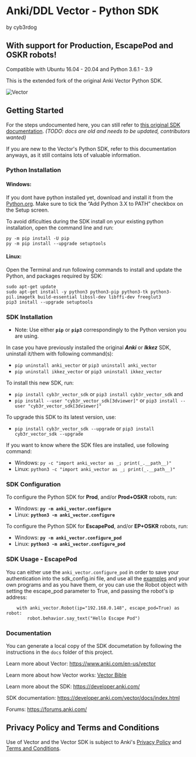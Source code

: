 
# Anki/DDL Vector - Python SDK
by cyb3rdog

## With support for Production, EscapePod and OSKR robots!
Compatible with Ubuntu 16.04 - 20.04 and Python 3.6.1 - 3.9

This is the extended fork of the original Anki Vector Python SDK.

![Vector](docs/source/images/vector-sdk-alpha.jpg)


## Getting Started

For the steps undocumented here, you can still refer to [this original SDK documentation](https://developer.anki.com/vector/docs/index.html). 
*(TODO: docs are old and needs to be updated, contributors wanted)*

If you are new to the Vector's Python SDK, refer to this documentation anyways, as it still contains lots of valuable information.


### Python Installation

#### Windows:

If you dont have python installed yet, download and install it from the [Python.org](https://www.python.org/downloads/windows/). 
Make sure to tick the “Add Python 3.X to PATH” checkbox on the Setup screen.

To avoid dificulties during the SDK install on your existing python installation, open the command line and run:

```
py -m pip install -U pip
py -m pip install --upgrade setuptools
```

#### Linux:

Open the Terminal and run following commands to install and update the Python, and packages required by SDK:

```
sudo apt-get update
sudo apt-get install -y python3 python3-pip python3-tk python3-pil.imagetk build-essential libssl-dev libffi-dev freeglut3
pip3 install --upgrade setuptools
```

### SDK Installation

 - Note: Use either **```pip```** or **```pip3```** correspondingly to the Python version you are using.

In case you have previously installed the original ***Anki*** or ***Ikkez*** SDK, uninstall it/them with following command(s):

- ```pip uninstall anki_vector``` or ```pip3 uninstall anki_vector```
- ```pip uninstall ikkez_vector``` or ```pip3 uninstall ikkez_vector```

To install this new SDK, run:

- ```pip install cyb3r_vector_sdk``` or ```pip3 install cyb3r_vector_sdk```
and
- ```pip install --user "cyb3r_vector_sdk[3dviewer]"``` or ```pip3 install --user "cyb3r_vector_sdk[3dviewer]"```


To upgrade this SDK to its latest version, use:

- ```pip install cyb3r_vector_sdk --upgrade``` or ```pip3 install cyb3r_vector_sdk --upgrade```


If you want to know where the SDK files are installed, use following command:

- Windows:  ```py -c "import anki_vector as _; print(_.__path__)"```
- Linux:    ```python3 -c "import anki_vector as _; print(_.__path__)"```


### SDK Configuration

To configure the Python SDK for **Prod**, and/or **Prod+OSKR** robots, run:

- Windows:  **```py -m anki_vector.configure```**
- Linux:    **```python3 -m anki_vector.configure```**

To configure the Python SDK for **EscapePod**, and/or **EP+OSKR** robots, run:

- Windows:  **```py -m anki_vector.configure_pod```**
- Linux:    **```python3 -m anki_vector.configure_pod```**


### SDK Usage - EscapePod

You can either use the ```anki_vector.configure_pod``` in order to save your authentication into the sdk_config.ini file, and use all the [examples](https://github.com/cyb3rdog/vector-python-sdk/tree/master/examples) and your own programs and as you have them, or you can use the Robot object with setting the escape_pod parameter to True, and passing the robot's ip address:

```
    with anki_vector.Robot(ip="192.168.0.148", escape_pod=True) as robot:
        robot.behavior.say_text("Hello Escape Pod")
```


### Documentation

You can generate a local copy of the SDK documetation by
following the instructions in the `docs` folder of this project.

Learn more about Vector: https://www.anki.com/en-us/vector

Learn more about how Vector works: [Vector Bible](https://github.com/GooeyChickenman/victor/blob/master/documentation/Vector-TRM.pdf)

Learn more about the SDK: https://developer.anki.com/

SDK documentation: https://developer.anki.com/vector/docs/index.html

Forums: https://forums.anki.com/


## Privacy Policy and Terms and Conditions

Use of Vector and the Vector SDK is subject to Anki's [Privacy Policy](https://www.anki.com/en-us/company/privacy) and [Terms and Conditions](https://www.anki.com/en-us/company/terms-and-conditions).
